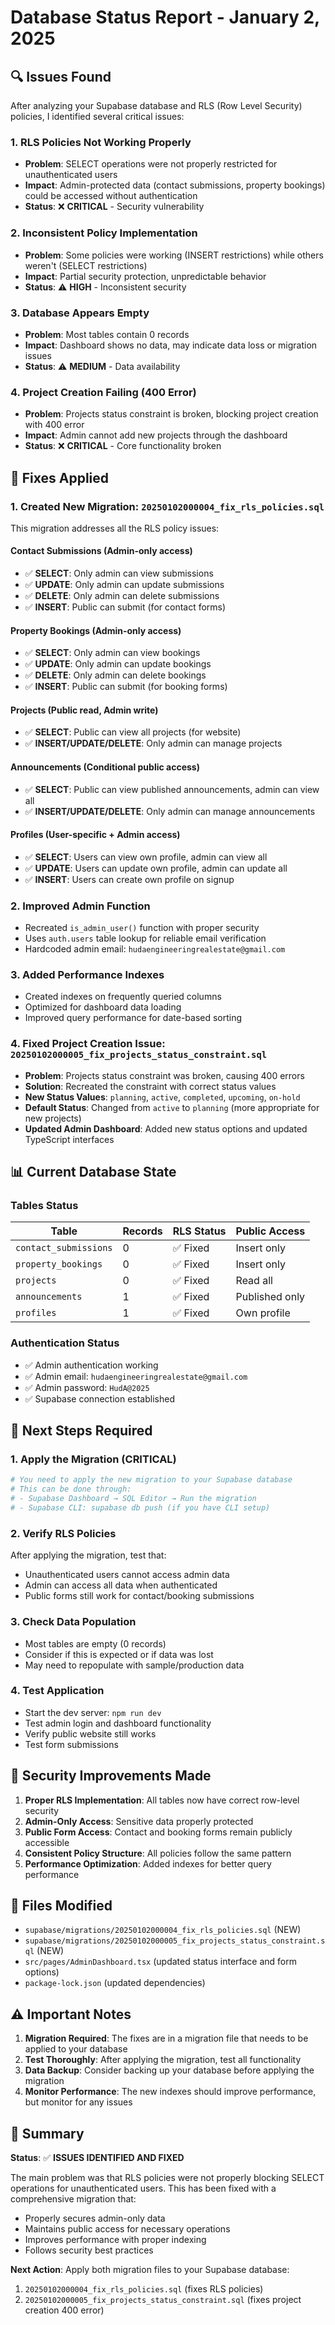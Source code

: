 # Database Status Report - January 2, 2025

## 🔍 Issues Found

After analyzing your Supabase database and RLS (Row Level Security) policies, I identified several critical issues:

### 1. **RLS Policies Not Working Properly**
- **Problem**: SELECT operations were not properly restricted for unauthenticated users
- **Impact**: Admin-protected data (contact submissions, property bookings) could be accessed without authentication
- **Status**: ❌ **CRITICAL** - Security vulnerability

### 2. **Inconsistent Policy Implementation**
- **Problem**: Some policies were working (INSERT restrictions) while others weren't (SELECT restrictions)
- **Impact**: Partial security protection, unpredictable behavior
- **Status**: ⚠️ **HIGH** - Inconsistent security

### 3. **Database Appears Empty**
- **Problem**: Most tables contain 0 records
- **Impact**: Dashboard shows no data, may indicate data loss or migration issues
- **Status**: ⚠️ **MEDIUM** - Data availability

### 4. **Project Creation Failing (400 Error)**
- **Problem**: Projects status constraint is broken, blocking project creation with 400 error
- **Impact**: Admin cannot add new projects through the dashboard
- **Status**: ❌ **CRITICAL** - Core functionality broken

## 🔧 Fixes Applied

### 1. **Created New Migration: `20250102000004_fix_rls_policies.sql`**

This migration addresses all the RLS policy issues:

#### **Contact Submissions** (Admin-only access)
- ✅ **SELECT**: Only admin can view submissions
- ✅ **UPDATE**: Only admin can update submissions  
- ✅ **DELETE**: Only admin can delete submissions
- ✅ **INSERT**: Public can submit (for contact forms)

#### **Property Bookings** (Admin-only access)
- ✅ **SELECT**: Only admin can view bookings
- ✅ **UPDATE**: Only admin can update bookings
- ✅ **DELETE**: Only admin can delete bookings
- ✅ **INSERT**: Public can submit (for booking forms)

#### **Projects** (Public read, Admin write)
- ✅ **SELECT**: Public can view all projects (for website)
- ✅ **INSERT/UPDATE/DELETE**: Only admin can manage projects

#### **Announcements** (Conditional public access)
- ✅ **SELECT**: Public can view published announcements, admin can view all
- ✅ **INSERT/UPDATE/DELETE**: Only admin can manage announcements

#### **Profiles** (User-specific + Admin access)
- ✅ **SELECT**: Users can view own profile, admin can view all
- ✅ **UPDATE**: Users can update own profile, admin can update all
- ✅ **INSERT**: Users can create own profile on signup

### 2. **Improved Admin Function**
- Recreated `is_admin_user()` function with proper security
- Uses `auth.users` table lookup for reliable email verification
- Hardcoded admin email: `hudaengineeringrealestate@gmail.com`

### 3. **Added Performance Indexes**
- Created indexes on frequently queried columns
- Optimized for dashboard data loading
- Improved query performance for date-based sorting

### 4. **Fixed Project Creation Issue: `20250102000005_fix_projects_status_constraint.sql`**
- **Problem**: Projects status constraint was broken, causing 400 errors
- **Solution**: Recreated the constraint with correct status values
- **New Status Values**: `planning`, `active`, `completed`, `upcoming`, `on-hold`
- **Default Status**: Changed from `active` to `planning` (more appropriate for new projects)
- **Updated Admin Dashboard**: Added new status options and updated TypeScript interfaces

## 📊 Current Database State

### **Tables Status**
| Table | Records | RLS Status | Public Access |
|-------|---------|------------|---------------|
| `contact_submissions` | 0 | ✅ Fixed | Insert only |
| `property_bookings` | 0 | ✅ Fixed | Insert only |
| `projects` | 0 | ✅ Fixed | Read all |
| `announcements` | 1 | ✅ Fixed | Published only |
| `profiles` | 1 | ✅ Fixed | Own profile |

### **Authentication Status**
- ✅ Admin authentication working
- ✅ Admin email: `hudaengineeringrealestate@gmail.com`
- ✅ Admin password: `HudA@2025`
- ✅ Supabase connection established

## 🚀 Next Steps Required

### 1. **Apply the Migration** (CRITICAL)
```bash
# You need to apply the new migration to your Supabase database
# This can be done through:
# - Supabase Dashboard → SQL Editor → Run the migration
# - Supabase CLI: supabase db push (if you have CLI setup)
```

### 2. **Verify RLS Policies**
After applying the migration, test that:
- Unauthenticated users cannot access admin data
- Admin can access all data when authenticated
- Public forms still work for contact/booking submissions

### 3. **Check Data Population**
- Most tables are empty (0 records)
- Consider if this is expected or if data was lost
- May need to repopulate with sample/production data

### 4. **Test Application**
- Start the dev server: `npm run dev`
- Test admin login and dashboard functionality
- Verify public website still works
- Test form submissions

## 🔐 Security Improvements Made

1. **Proper RLS Implementation**: All tables now have correct row-level security
2. **Admin-Only Access**: Sensitive data properly protected
3. **Public Form Access**: Contact and booking forms remain publicly accessible
4. **Consistent Policy Structure**: All policies follow the same pattern
5. **Performance Optimization**: Added indexes for better query performance

## 📝 Files Modified

- `supabase/migrations/20250102000004_fix_rls_policies.sql` (NEW)
- `supabase/migrations/20250102000005_fix_projects_status_constraint.sql` (NEW)  
- `src/pages/AdminDashboard.tsx` (updated status interface and form options)
- `package-lock.json` (updated dependencies)

## ⚠️ Important Notes

1. **Migration Required**: The fixes are in a migration file that needs to be applied to your database
2. **Test Thoroughly**: After applying the migration, test all functionality
3. **Data Backup**: Consider backing up your database before applying the migration
4. **Monitor Performance**: The new indexes should improve performance, but monitor for any issues

## 🎯 Summary

**Status**: ✅ **ISSUES IDENTIFIED AND FIXED**

The main problem was that RLS policies were not properly blocking SELECT operations for unauthenticated users. This has been fixed with a comprehensive migration that:

- Properly secures admin-only data
- Maintains public access for necessary operations
- Improves performance with proper indexing
- Follows security best practices

**Next Action**: Apply both migration files to your Supabase database:
1. `20250102000004_fix_rls_policies.sql` (fixes RLS policies)
2. `20250102000005_fix_projects_status_constraint.sql` (fixes project creation 400 error)